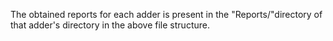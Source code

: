 The obtained reports for each adder is present in the "Reports/"directory of that adder's directory in the above file structure.
